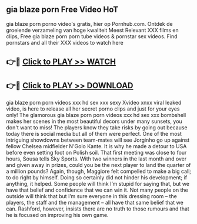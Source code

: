 ## gia blaze porn Free Video HoT 

gia blaze porn porno video's gratis, hier op Pornhub.com. Ontdek de groeiende verzameling van hoge kwaliteit Meest Relevant XXX films en clips,
Free gia blaze porn porn tube videos & pornstar sex videos. Find pornstars and all their XXX videos to watch here


## 👉🔴 [Click to PLAY >> WATCH](http://us.freeplayer.one?title=gia_blaze_porn&ref=16D)

## 👉🔴 [Click to PLAY >> DOWNLOAD](http://us.freeplayer.one?title=gia_blaze_porn&ref=16D)


gia blaze porn porn videos xxx hd sex xxx sexy Xvideo xnxx viral leaked video, is here to release all her secret porno clips and just for your eyes only! The glamorous gia blaze porn porn videos xxx hd sex xxx bombshell makes her scenes in the most beautiful decors under many sunsets, you don't want to miss! The players know they take risks by going out because today there is social media but all of them were perfect. One of the most intriguing showdowns between team-mates will see Jorginho go up against fellow Chelsea midfielder N'Golo Kante. It is why he made a detour to USA before even setting foot on Polish soil. That first meeting was close to four hours, Sousa tells Sky Sports. With two winners in the last month and over and given away in prizes, could you be the next player to land the quarter of a million pounds? Again, though, Maggiore felt compelled to make a big call; to do right by himself. Doing so certainly did not hinder his development; if anything, it helped. Some people will think I’m stupid for saying that, but we have that belief and confidence that we can win it. Not many people on the outside will think that but I’m sure everyone in this dressing room – the players, the staff and the management – all have that same belief that we can. Rashford, however, insists there are no truth to those rumours and that he is focused on improving his own game.